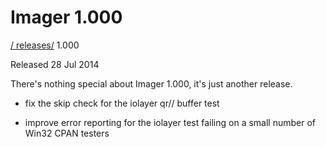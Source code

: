 # Imager 1.000

[ / ](..) [releases/](./) 1.000

Released 28 Jul 2014

There's nothing special about Imager 1.000, it's just another release.

 - fix the skip check for the iolayer qr// buffer test

 - improve error reporting for the iolayer test failing on a small number of Win32 CPAN testers